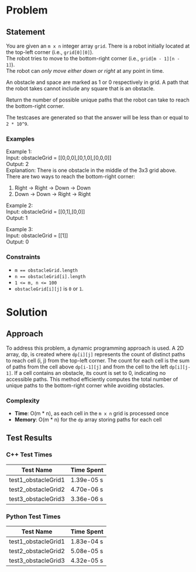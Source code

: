 # Problem

## Statement
You are given an `m x n` integer array `grid`. There is a robot initially located at the top-left corner (i.e., `grid[0][0]`). \
The robot tries to move to the bottom-right corner (i.e., `grid[m - 1][n - 1]`). \
The robot can _only move either down or right_ at any point in time.

An obstacle and space are marked as 1 or 0 respectively in grid. A path that the robot takes cannot include any square that is an obstacle.

Return the number of possible unique paths that the robot can take to reach the bottom-right corner.

The testcases are generated so that the answer will be less than or equal to `2 * 10^9`.

### Examples
Example 1:\
Input: obstacleGrid = [[0,0,0],[0,1,0],[0,0,0]]\
Output: 2\
Explanation: There is one obstacle in the middle of the 3x3 grid above. \
There are two ways to reach the bottom-right corner:
1. Right -> Right -> Down -> Down
2. Down -> Down -> Right -> Right

Example 2:\
Input: obstacleGrid = [[0,1],[0,0]]\
Output: 1

Example 3:\
Input: obstacleGrid = [[1]]\
Output: 0

### Constraints
- `m == obstacleGrid.length`
- `n == obstacleGrid[i].length`
- `1 <= m, n <= 100`
- `obstacleGrid[i][j]` is `0` or `1`.


# Solution

## Approach
To address this problem, a dynamic programming approach is used. A 2D array, dp, is created where `dp[i][j]` represents the count of distinct paths to reach cell (i, j) from the top-left corner. The count for each cell is the sum of paths from the cell above `dp[i-1][j]` and from the cell to the left `dp[i][j-1]`. If a cell contains an obstacle, its count is set to 0, indicating no accessible paths. This method efficiently computes the total number of unique paths to the bottom-right corner while avoiding obstacles.

### Complexity
- __Time__: O(m * n), as each cell in the `m x n` grid is processed once
- __Memory__: O(m * n) for the `dp` array storing paths for each cell

## Test Results

### C++ Test Times
| Test Name | Time Spent |
| --- | --- |
| test1_obstacleGrid1 | 1.39e-05 s |
| test2_obstacleGrid2 | 4.70e-06 s |
| test3_obstacleGrid3 | 3.36e-06 s |

### Python Test Times
| Test Name | Time Spent |
| --- | --- |
| test1_obstacleGrid1 | 1.83e-04 s |
| test2_obstacleGrid2 | 5.08e-05 s |
| test3_obstacleGrid3 | 4.32e-05 s |

